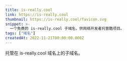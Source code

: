 ```yaml
---
title: is-really.cool
link: https://is-really.cool
thumbnail: https://is-really.cool/favicon.svg
snippet: >-
  一个免费的 is-really.cool 子域名，供网络开发者托管酷项目。
tags: ["域名"]
createdAt: 2022-11-21T00:00:00.000Z
---
```

托管在 is-really.cool 域名上的子域名。